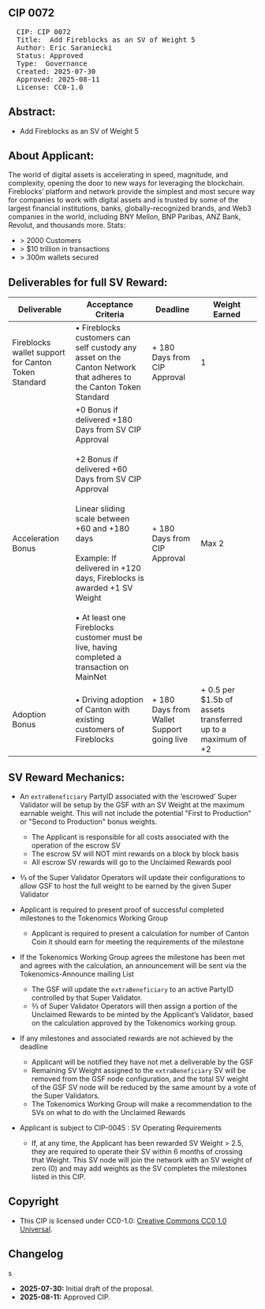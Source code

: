 ## CIP 0072

<pre>
  CIP: CIP 0072
  Title:  Add Fireblocks as an SV of Weight 5
  Author: Eric Saraniecki
  Status: Approved  
  Type:  Governance
  Created: 2025-07-30
  Approved: 2025-08-11
  License: CC0-1.0
</pre>

## Abstract:

* Add Fireblocks as an SV of Weight 5

## About Applicant:

The world of digital assets is accelerating in speed, magnitude, and complexity, opening the door to new ways for leveraging the blockchain. Fireblocks’ platform and network provide the simplest and most secure way for companies to work with digital assets and is trusted by some of the largest financial institutions, banks, globally-recognized brands, and Web3 companies in the world, including BNY Mellon, BNP Paribas, ANZ Bank, Revolut, and thousands more.
Stats:
* \> 2000 Customers
* \> $10 trillion in transactions
* \> 300m wallets secured 


## Deliverables for full SV Reward:

| Deliverable | Acceptance Criteria | Deadline | Weight Earned |
|-------------|---------------------|----------|---------------|
| Fireblocks wallet support for Canton Token Standard | • Fireblocks customers can self custody any asset on the Canton Network that adheres to the Canton Token Standard | + 180 Days from CIP Approval | 1 |
| Acceleration Bonus |  +0 Bonus if delivered +180 Days from SV CIP Approval <br> <br>   +2 Bonus if delivered +60 Days from SV CIP Approval <br> <br>  Linear sliding scale between +60 and +180 days  <br>  <br> Example: If delivered in +120 days, Fireblocks is awarded +1 SV Weight <br> <br> • At least one Fireblocks customer must be live, having completed a transaction on MainNet| + 180 Days from CIP Approval| Max 2 |
| Adoption Bonus| • Driving adoption of Canton with existing customers of Fireblocks  | + 180 Days from Wallet Support going live | + 0.5 per $1.5b of assets transferred up to a maximum of +2 |

## SV Reward Mechanics: 
* An `extraBeneficiary` PartyID associated with the ‘escrowed’ Super Validator will be setup by the GSF with an SV Weight at the maximum earnable weight. This will not include the potential "First to Production" or "Second to Production" bonus weights. 
    * The Applicant is responsible for all costs associated with the operation of the escrow SV
    * The escrow SV will NOT mint rewards on a block by block basis
    * All escrow SV rewards will go to the Unclaimed Rewards pool
* ⅔ of the Super Validator Operators will update their configurations to allow GSF to host the full weight to be earned by the given Super Validator
* Applicant is required to present proof of successful completed milestones to the Tokenomics Working Group
    * Applicant is required to present a calculation for number of Canton Coin it should earn for meeting the requirements of the milestone
* If the Tokenomics Working Group agrees the milestone has been met and agrees with the calculation, an announcement will be sent via the Tokenomics-Announce mailing List
    * The GSF will update the `extraBeneficiary` to an active PartyID controlled by that Super Validator. 
    * ⅔ of Super Validator Operators will then assign a portion of the Unclaimed Rewards to be minted by the Applicant’s Validator, based on the calculation approved by the Tokenomics working group.
   
* If any milestones and associated rewards are not achieved by the deadline
    * Applicant will be notified they have not met a deliverable by the GSF 
    * Remaining SV Weight assigned to the `extraBeneficiary` SV will be removed from the GSF node configuration, and the total SV weight of the GSF SV node will be reduced by the same amount by a vote of the Super Validators.
    * The Tokenomics Working Group will make a recommendation to the SVs on what to do with the Unclaimed Rewards 
* Applicant is subject to CIP-0045 : SV Operating Requirements
    * If, at any time, the Applicant has been rewarded SV Weight > 2.5, they are required to operate their SV within 6 months of crossing that Weight. This SV node will join the network with an SV weight of zero (0) and may add weights as the SV completes the milestones listed in this CIP.


## Copyright

* This CIP is licensed under CC0-1.0: [Creative Commons CC0 1.0 Universal](https://creativecommons.org/publicdomain/zero/1.0/).

## Changelog
s
* **2025-07-30:** Initial draft of the proposal.
* **2025-08-11:** Approved CIP.



